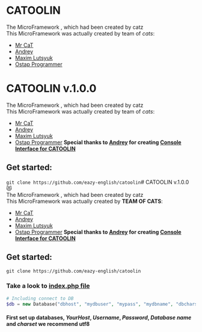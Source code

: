 # CATOOLIN
The MicroFramework , which had been created by catz<br>
This MicroFramework was actually created by team of *cats*:
* [Mr CaT](https://github.com/mrcat323)
* [Andrey](https://github.com/ctl)
* [Maxim Lutsyuk](https://github.com/Lutsyuk-M)
* [Ostap Programmer](https://github.com/Ostap34JS)
# CATOOLIN v.1.0.0
The MicroFramework , which had been created by catz<br>
This MicroFramework was actually created by team of *cats*:
* [Mr CaT](https://github.com/mrcat323)
* [Andrey](https://github.com/ctl)
* [Maxim Lutsyuk](https://github.com/Lutsyuk-M)
* [Ostap Programmer](https://github.com/Ostap34JS)
**Special thanks to [Andrey](https://github.com/ctl) for creating [Console Interface for CATOOLIN](https://github.com/ctl/catoo)**
## Get started:
`git clone https://github.com/eazy-english/catoolin`# CATOOLIN v.1.0.0 :heart_eyes_cat:  
The MicroFramework , which had been created by catz<br>
This MicroFramework was actually created by **TEAM OF CATS**:
* [Mr CaT](https://github.com/mrcat323)
* [Andrey](https://github.com/ctl)
* [Maxim Lutsyuk](https://github.com/Lutsyuk-M)
* [Ostap Programmer](https://github.com/Ostap34JS)
**Special thanks to [Andrey](https://github.com/ctl) for creating [Console Interface for CATOOLIN](https://github.com/ctl/catoo)**
## Get started:
`git clone https://github.com/eazy-english/catoolin`
### Take a look to [index.php file](https://github.com/eazy-english/catoolin/blob/master/index.php)
```PHP
# Including connect to DB
$db = new Database("dbhost", "mydbuser", "mypass", "mydbname", "dbcharset");
```
#### First set up databases, *YourHost*, *Username*, *Password*, *Database name* and *charset* we recommend utf8

